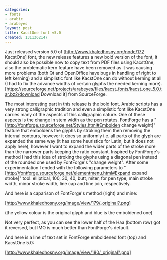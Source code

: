 ```yaml
---
categories:
- fonts
- arabic
- arabeyes
layout: post
title: KacstOne font v5.0
created: 1311362147
---
```

Just released version 5.0 of [http://www.khaledhosny.org/node/172 KacstOne] font, the new release features a new bold version of the font, it should also be possible now to copy text from PDF files using KacstOne, also the problematic kern feature have been removed as it was causing more problems (both Qt and OpenOffice have bugs in handling of right to left kerning) and a simplistic font like KacstOne can do without kerning at all (I had to fix the advance widths of certain glyphs the needed kerning more). [https://sourceforge.net/projects/arabeyes/files/kacst_fonts/kacst_one_5.0.tar.bz2/download Download it] from SourceForge.
<!--break-->
The most interesting part in this release is the bold font. Arabic scripts has a very strong calligraphic tradition and even a simplistic font like KacstOne carries many of the aspects of this calligraphic nature. One of these aspects is the change in stem width as the pen rotates. FontForge has a "[http://fontforge.sourceforge.net/Styles.html#Embolden change weight]" feature that emboldens the glyphs by stroking them then removing the internal contours, however it does so uniformly i.e. all parts of the glyph are expanded the same way (it has some heuristics for Latin, but it does not apply here), however I want to expand the wider parts of the stroke more than the narrower parts keeping the ratio constant. Inspired by FontForge's method I had this idea of stroking the glyphs using a diagonal pen instead of the rounded one used by FontForge's "change weight". After some experimentation I ended with the following parameters to "[http://fontforge.sourceforge.net/elementmenu.html#Expand expand stroke]" tool: elliptical, 100, 30, 40, butt, miter, for pen type, main stroke width, minor stroke width, line cap and line join, respectively.

And here is a caparison of FontForge's method (right) and mine:

[http://www.khaledhosny.org/image/view/179/_original?.png]

(the yellow colour is the original glyph and blue is the emboldened one)

Not very perfect, as you can see the lower half of the Haa (bottom row) got it reversed, but IMO is much better than FontForge's default. 

And here is a line of text set in FontForge emboldened font (top) and KacstOne 5.0:

[http://www.khaledhosny.org/image/view/180/_original?.png]
